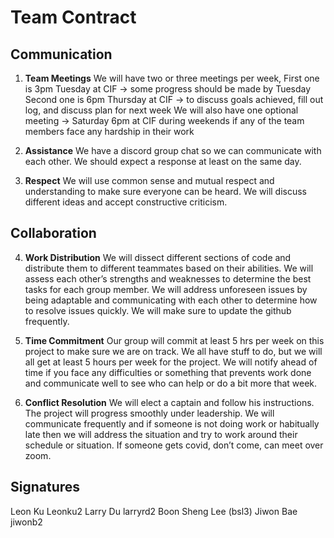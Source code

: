 # Team Contract

## Communication
1. **Team Meetings** 
We will have two or three meetings per week,
First one is 3pm Tuesday at CIF -> some progress should be made by Tuesday
Second one is 6pm Thursday at CIF -> to discuss goals achieved, fill out log, and discuss plan for next week
We will also have one optional meeting -> Saturday 6pm at CIF during weekends if any of the  team members face any hardship in their work

2. **Assistance** 
We have a discord group chat so we can communicate with each other.
We should expect a response at least on the same day.

3. **Respect** 
We will use common sense and mutual respect and understanding to make sure everyone can be heard.
We will discuss different ideas and accept constructive criticism.

## Collaboration

4. **Work Distribution** 
We will dissect different sections of code and distribute them to different teammates based on their abilities.
We will assess each other’s strengths and weaknesses to determine the best tasks for each group member.
We will address unforeseen issues by being adaptable and communicating with each other to determine how to resolve issues quickly.
We will make sure to update the github frequently.

5. **Time Commitment** 
Our group will commit at least 5 hrs per week on this project to make sure we are on track.
We all have stuff to do, but we will all get at least 5 hours per week for the project.
We will notify ahead of time if you face any difficulties or something that prevents work done and communicate well to see who can help or do a bit more that week.

6. **Conflict Resolution** 
We will elect a captain and follow his instructions. The project will progress smoothly under leadership.
We will communicate frequently and if someone is not doing work or habitually late then we will address the situation and try to work around their schedule or situation.
If someone gets covid, don’t come, can meet over zoom.

## Signatures
Leon Ku Leonku2
Larry Du larryrd2
Boon Sheng Lee (bsl3)
Jiwon Bae jiwonb2
